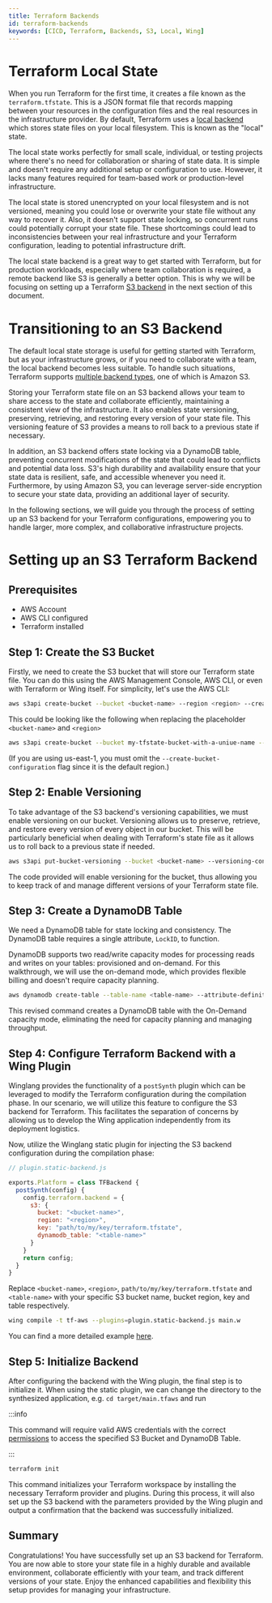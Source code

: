 ```yaml
---
title: Terraform Backends
id: terraform-backends
keywords: [CICD, Terraform, Backends, S3, Local, Wing]
---
```


# Terraform Local State

When you run Terraform for the first time, it creates a file known as the `terraform.tfstate`. This is a JSON format file that records mapping between your resources in the configuration files and the real resources in the infrastructure provider. By default, Terraform uses a [local backend](https://developer.hashicorp.com/terraform/language/settings/backends/local) which stores state files on your local filesystem. This is known as the "local" state.

The local state works perfectly for small scale, individual, or testing projects where there's no need for collaboration or sharing of state data. It is simple and doesn't require any additional setup or configuration to use. However, it lacks many features required for team-based work or production-level infrastructure.

The local state is stored unencrypted on your local filesystem and is not versioned, meaning you could lose or overwrite your state file without any way to recover it. Also, it doesn't support state locking, so concurrent runs could potentially corrupt your state file. These shortcomings could lead to inconsistencies between your real infrastructure and your Terraform configuration, leading to potential infrastructure drift.

The local state backend is a great way to get started with Terraform, but for production workloads, especially where team collaboration is required, a remote backend like S3 is generally a better option. This is why we will be focusing on setting up a Terraform [S3 backend](https://developer.hashicorp.com/terraform/language/settings/backends/s3) in the next section of this document.

# Transitioning to an S3 Backend

The default local state storage is useful for getting started with Terraform, but as your infrastructure grows, or if you need to collaborate with a team, the local backend becomes less suitable. To handle such situations, Terraform supports [multiple backend types](https://developer.hashicorp.com/terraform/language/settings/backends/configuration), one of which is Amazon S3.

Storing your Terraform state file on an S3 backend allows your team to share access to the state and collaborate efficiently, maintaining a consistent view of the infrastructure. It also enables state versioning, preserving, retrieving, and restoring every version of your state file. This versioning feature of S3 provides a means to roll back to a previous state if necessary.

In addition, an S3 backend offers state locking via a DynamoDB table, preventing concurrent modifications of the state that could lead to conflicts and potential data loss. S3's high durability and availability ensure that your state data is resilient, safe, and accessible whenever you need it. Furthermore, by using Amazon S3, you can leverage server-side encryption to secure your state data, providing an additional layer of security.

In the following sections, we will guide you through the process of setting up an S3 backend for your Terraform configurations, empowering you to handle larger, more complex, and collaborative infrastructure projects.

# Setting up an S3 Terraform Backend

## Prerequisites

- AWS Account
- AWS CLI configured
- Terraform installed

## Step 1: Create the S3 Bucket

Firstly, we need to create the S3 bucket that will store our Terraform state file. You can do this using the AWS Management Console, AWS CLI, or even with Terraform or Wing itself. For simplicity, let's use the AWS CLI:

```sh
aws s3api create-bucket --bucket <bucket-name> --region <region> --create-bucket-configuration LocationConstraint=<region>
```

This could be looking like the following when replacing the placeholder `<bucket-name>` and `<region>`

```sh
aws s3api create-bucket --bucket my-tfstate-bucket-with-a-uniue-name --region us-east-2 --create-bucket-configuration LocationConstraint=us-east-2
```

(If you are using us-east-1, you must omit the `--create-bucket-configuration` flag since it is the default region.)

## Step 2: Enable Versioning

To take advantage of the S3 backend's versioning capabilities, we must enable versioning on our bucket. Versioning allows us to preserve, retrieve, and restore every version of every object in our bucket. This will be particularly beneficial when dealing with Terraform's state file as it allows us to roll back to a previous state if needed.

```sh
aws s3api put-bucket-versioning --bucket <bucket-name> --versioning-configuration Status=Enabled
```

The code provided will enable versioning for the bucket, thus allowing you to keep track of and manage different versions of your Terraform state file.

## Step 3: Create a DynamoDB Table

We need a DynamoDB table for state locking and consistency. The DynamoDB table requires a single attribute, `LockID`, to function.

DynamoDB supports two read/write capacity modes for processing reads and writes on your tables: provisioned and on-demand. For this walkthrough, we will use the on-demand mode, which provides flexible billing and doesn't require capacity planning.

```sh
aws dynamodb create-table --table-name <table-name> --attribute-definitions AttributeName=LockID,AttributeType=S --key-schema AttributeName=LockID,KeyType=HASH --billing-mode PAY_PER_REQUEST
```

This revised command creates a DynamoDB table with the On-Demand capacity mode, eliminating the need for capacity planning and managing throughput.

## Step 4: Configure Terraform Backend with a Wing Plugin

Winglang provides the functionality of a `postSynth` plugin which can be leveraged to modify the Terraform configuration during the compilation phase. In our scenario, we will utilize this feature to configure the S3 backend for Terraform. This facilitates the separation of concerns by allowing us to develop the Wing application independently from its deployment logistics.

Now, utilize the Winglang static plugin for injecting the S3 backend configuration during the compilation phase:

```javascript
// plugin.static-backend.js

exports.Platform = class TFBackend {
  postSynth(config) {
    config.terraform.backend = {
      s3: {
        bucket: "<bucket-name>",
        region: "<region>",
        key: "path/to/my/key/terraform.tfstate",
        dynamodb_table: "<table-name>"
      }
    }
    return config;
  }
}
```

Replace `<bucket-name>`, `<region>`, `path/to/my/key/terraform.tfstate` and `<table-name>` with your specific S3 bucket name, bucket region, key and table respectively.


```bash
wing compile -t tf-aws --plugins=plugin.static-backend.js main.w
```

You can find a more detailed example [here](https://github.com/winglang/examples/tree/main/examples/s3-backend).

## Step 5: Initialize Backend

After configuring the backend with the Wing plugin, the final step is to initialize it. When using the static plugin, we can change the directory to the synthesized application, e.g. `cd target/main.tfaws` and run

:::info

This command will require valid AWS credentials with the correct [permissions](https://developer.hashicorp.com/terraform/language/settings/backends/s3#s3-bucket-permissions) to access the specified S3 Bucket and DynamoDB Table.

:::

```sh
terraform init
```

This command initializes your Terraform workspace by installing the necessary Terraform provider and plugins. During this process, it will also set up the S3 backend with the parameters provided by the Wing plugin and output a confirmation that the backend was successfully initialized.

## Summary

Congratulations! You have successfully set up an S3 backend for Terraform. You are now able to store your state file in a highly durable and available environment, collaborate efficiently with your team, and track different versions of your state. Enjoy the enhanced capabilities and flexibility this setup provides for managing your infrastructure.
